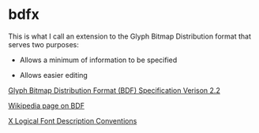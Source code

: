 # bdfx

This is what I call an extension to the Glyph Bitmap Distribution
format that serves two purposes:

-   Allows a minimum of information to be specified

-   Allows easier editing

[Glyph Bitmap Distribution Format (BDF) Specification Verison 2.2][1]

[Wikipedia page on BDF][2]

[X Logical Font Description Conventions][3]

[1]: https://adobe-type-tools.github.io/font-tech-notes/pdfs/5005.BDF_Spec.pdf

[2]: https://en.wikipedia.org/wiki/Glyph_Bitmap_Distribution_Format

[3]: https://www.x.org/releases/X11R7.6/doc/xorg-docs/specs/XLFD/xlfd.html
